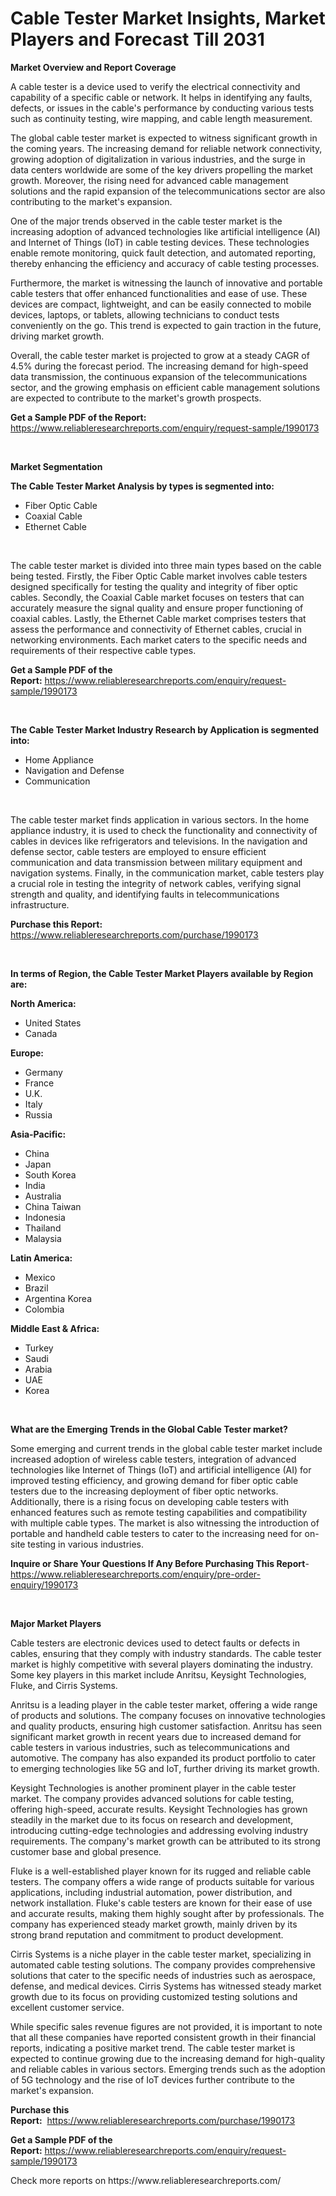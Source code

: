 <p><h1>Cable Tester Market Insights, Market Players and Forecast Till 2031</h1></p><p><strong>Market Overview and Report Coverage</strong></p>
<p><p>A cable tester is a device used to verify the electrical connectivity and capability of a specific cable or network. It helps in identifying any faults, defects, or issues in the cable's performance by conducting various tests such as continuity testing, wire mapping, and cable length measurement.</p><p>The global cable tester market is expected to witness significant growth in the coming years. The increasing demand for reliable network connectivity, growing adoption of digitalization in various industries, and the surge in data centers worldwide are some of the key drivers propelling the market growth. Moreover, the rising need for advanced cable management solutions and the rapid expansion of the telecommunications sector are also contributing to the market's expansion.</p><p>One of the major trends observed in the cable tester market is the increasing adoption of advanced technologies like artificial intelligence (AI) and Internet of Things (IoT) in cable testing devices. These technologies enable remote monitoring, quick fault detection, and automated reporting, thereby enhancing the efficiency and accuracy of cable testing processes.</p><p>Furthermore, the market is witnessing the launch of innovative and portable cable testers that offer enhanced functionalities and ease of use. These devices are compact, lightweight, and can be easily connected to mobile devices, laptops, or tablets, allowing technicians to conduct tests conveniently on the go. This trend is expected to gain traction in the future, driving market growth.</p><p>Overall, the cable tester market is projected to grow at a steady CAGR of 4.5% during the forecast period. The increasing demand for high-speed data transmission, the continuous expansion of the telecommunications sector, and the growing emphasis on efficient cable management solutions are expected to contribute to the market's growth prospects.</p></p>
<p><strong>Get a Sample PDF of the Report:</strong> <a href="https://www.reliableresearchreports.com/enquiry/request-sample/1990173">https://www.reliableresearchreports.com/enquiry/request-sample/1990173</a></p>
<p>&nbsp;</p>
<p><strong>Market Segmentation</strong></p>
<p><strong>The Cable Tester Market Analysis by types is segmented into:</strong></p>
<p><ul><li>Fiber Optic Cable</li><li>Coaxial Cable</li><li>Ethernet Cable</li></ul></p>
<p>&nbsp;</p>
<p><p>The cable tester market is divided into three main types based on the cable being tested. Firstly, the Fiber Optic Cable market involves cable testers designed specifically for testing the quality and integrity of fiber optic cables. Secondly, the Coaxial Cable market focuses on testers that can accurately measure the signal quality and ensure proper functioning of coaxial cables. Lastly, the Ethernet Cable market comprises testers that assess the performance and connectivity of Ethernet cables, crucial in networking environments. Each market caters to the specific needs and requirements of their respective cable types.</p></p>
<p><strong>Get a Sample PDF of the Report:</strong>&nbsp;<a href="https://www.reliableresearchreports.com/enquiry/request-sample/1990173">https://www.reliableresearchreports.com/enquiry/request-sample/1990173</a></p>
<p>&nbsp;</p>
<p><strong>The Cable Tester Market Industry Research by Application is segmented into:</strong></p>
<p><ul><li>Home Appliance</li><li>Navigation and Defense</li><li>Communication</li></ul></p>
<p>&nbsp;</p>
<p><p>The cable tester market finds application in various sectors. In the home appliance industry, it is used to check the functionality and connectivity of cables in devices like refrigerators and televisions. In the navigation and defense sector, cable testers are employed to ensure efficient communication and data transmission between military equipment and navigation systems. Finally, in the communication market, cable testers play a crucial role in testing the integrity of network cables, verifying signal strength and quality, and identifying faults in telecommunications infrastructure.</p></p>
<p><strong>Purchase this Report:</strong>&nbsp; <a href="https://www.reliableresearchreports.com/purchase/1990173">https://www.reliableresearchreports.com/purchase/1990173</a></p>
<p>&nbsp;</p>
<p><strong>In terms of Region, the Cable Tester Market Players available by Region are:</strong></p>
<p>
    <p> <strong> North America: </strong>
        <ul>
            <li>United States</li>
            <li>Canada</li>
        </ul>
        </p> 
    <p> <strong> Europe: </strong>
        <ul>
            <li>Germany</li>
            <li>France</li>
            <li>U.K.</li>
            <li>Italy</li>
            <li>Russia</li>
        </ul>
        </p> 
    <p> <strong> Asia-Pacific: </strong>
        <ul>
            <li>China</li>
            <li>Japan</li>
            <li>South Korea</li>
            <li>India</li>
            <li>Australia</li>
            <li>China Taiwan</li>
            <li>Indonesia</li>
            <li>Thailand</li>
            <li>Malaysia</li>
        </ul>
        </p> 
    <p> <strong> Latin America: </strong>
        <ul>
            <li>Mexico</li>
            <li>Brazil</li>
            <li>Argentina Korea</li>
            <li>Colombia</li>
        </ul>
        </p> 
    <p> <strong> Middle East & Africa: </strong>
        <ul>
            <li>Turkey</li>
            <li>Saudi</li>
            <li>Arabia</li>
            <li>UAE</li>
            <li>Korea</li>
        </ul>
    </p>
    </p>
<p>&nbsp;</p>
<p><strong>What are the Emerging Trends in the Global Cable Tester market?</strong></p>
<p><p>Some emerging and current trends in the global cable tester market include increased adoption of wireless cable testers, integration of advanced technologies like Internet of Things (IoT) and artificial intelligence (AI) for improved testing efficiency, and growing demand for fiber optic cable testers due to the increasing deployment of fiber optic networks. Additionally, there is a rising focus on developing cable testers with enhanced features such as remote testing capabilities and compatibility with multiple cable types. The market is also witnessing the introduction of portable and handheld cable testers to cater to the increasing need for on-site testing in various industries.</p></p>
<p><strong>Inquire or Share Your Questions If Any Before Purchasing This Report</strong>- <a href="https://www.reliableresearchreports.com/enquiry/pre-order-enquiry/1990173">https://www.reliableresearchreports.com/enquiry/pre-order-enquiry/1990173</a></p>
<p>&nbsp;</p>
<p><strong>Major Market Players</strong></p>
<p><p>Cable testers are electronic devices used to detect faults or defects in cables, ensuring that they comply with industry standards. The cable tester market is highly competitive with several players dominating the industry. Some key players in this market include Anritsu, Keysight Technologies, Fluke, and Cirris Systems. </p><p>Anritsu is a leading player in the cable tester market, offering a wide range of products and solutions. The company focuses on innovative technologies and quality products, ensuring high customer satisfaction. Anritsu has seen significant market growth in recent years due to increased demand for cable testers in various industries, such as telecommunications and automotive. The company has also expanded its product portfolio to cater to emerging technologies like 5G and IoT, further driving its market growth.</p><p>Keysight Technologies is another prominent player in the cable tester market. The company provides advanced solutions for cable testing, offering high-speed, accurate results. Keysight Technologies has grown steadily in the market due to its focus on research and development, introducing cutting-edge technologies and addressing evolving industry requirements. The company's market growth can be attributed to its strong customer base and global presence.</p><p>Fluke is a well-established player known for its rugged and reliable cable testers. The company offers a wide range of products suitable for various applications, including industrial automation, power distribution, and network installation. Fluke's cable testers are known for their ease of use and accurate results, making them highly sought after by professionals. The company has experienced steady market growth, mainly driven by its strong brand reputation and commitment to product development.</p><p>Cirris Systems is a niche player in the cable tester market, specializing in automated cable testing solutions. The company provides comprehensive solutions that cater to the specific needs of industries such as aerospace, defense, and medical devices. Cirris Systems has witnessed steady market growth due to its focus on providing customized testing solutions and excellent customer service.</p><p>While specific sales revenue figures are not provided, it is important to note that all these companies have reported consistent growth in their financial reports, indicating a positive market trend. The cable tester market is expected to continue growing due to the increasing demand for high-quality and reliable cables in various sectors. Emerging trends such as the adoption of 5G technology and the rise of IoT devices further contribute to the market's expansion.</p></p>
<p><strong>Purchase this Report:</strong>&nbsp;&nbsp;<a href="https://www.reliableresearchreports.com/purchase/1990173">https://www.reliableresearchreports.com/purchase/1990173</a></p>
<p></p>
<p><strong>Get a Sample PDF of the Report:</strong>&nbsp;<a href="https://www.reliableresearchreports.com/enquiry/request-sample/1990173">https://www.reliableresearchreports.com/enquiry/request-sample/1990173</a></p>
<p>Check more reports on https://www.reliableresearchreports.com/</p>